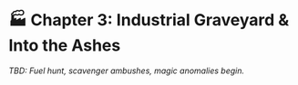 # 🏭 Chapter 3: Industrial Graveyard & Into the Ashes

*TBD: Fuel hunt, scavenger ambushes, magic anomalies begin.*